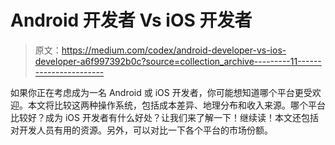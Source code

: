 # Android 开发者 Vs iOS 开发者

> 原文：<https://medium.com/codex/android-developer-vs-ios-developer-a6f997392b0c?source=collection_archive---------11----------------------->

如果你正在考虑成为一名 Android 或 iOS 开发者，你可能想知道哪个平台更受欢迎。本文将比较这两种操作系统，包括成本差异、地理分布和收入来源。哪个平台比较好？成为 iOS 开发者有什么好处？让我们来了解一下！继续读！本文还包括对开发人员有用的资源。另外，可以对比一下各个平台的市场份额。